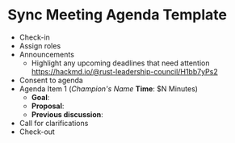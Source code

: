 # Sync Meeting Agenda Template

- Check-in
- Assign roles
- Announcements
    - Highlight any upcoming deadlines that need attention <https://hackmd.io/@rust-leadership-council/H1bb7yPs2>
- Consent to agenda
- Agenda Item 1 (*Champion's Name* **Time**: $N Minutes)
    - **Goal**:  
    - **Proposal**:  
    - **Previous discussion**:
- Call for clarifications
- Check-out
